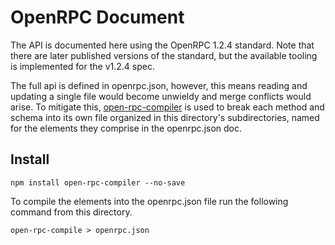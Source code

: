 # OpenRPC Document

The API is documented here using the OpenRPC 1.2.4 standard. Note that there are later published versions of the standard, but the available tooling is implemented for the v1.2.4 spec.

The full api is defined in openrpc.json, however, this means reading and updating a single file would become unwieldy and merge conflicts would arise. To mitigate this, [open-rpc-compiler](https://www.npmjs.com/package/open-rpc-compiler?activeTab=readme) is used to break each method and schema into its own file organized in this directory's subdirectories, named for the elements they comprise in the openrpc.json doc.


## Install
```
npm install open-rpc-compiler --no-save
```

To compile the elements into the openrpc.json file run the following command from this directory.
```
open-rpc-compile > openrpc.json
```
